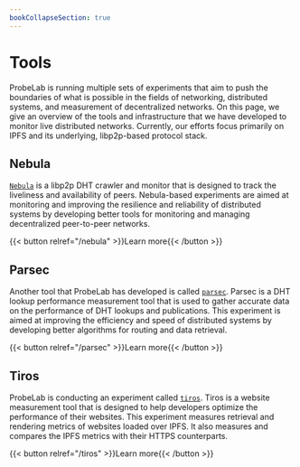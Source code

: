 ```yaml
---
bookCollapseSection: true
---
```

# Tools

ProbeLab is running multiple sets of experiments that aim to push
the boundaries of what is possible in the fields of networking, distributed
systems, and measurement of decentralized networks. On this page, we give an overview of
the tools and infrastructure that we have developed to monitor live distributed
networks. Currently, our efforts focus primarily on IPFS and its underlying, libp2p-based protocol stack.

## Nebula

[`Nebula`](https://github.com/dennis-tra/nebula) is a libp2p DHT crawler and
monitor that is designed to track the liveliness and availability of peers.
Nebula-based experiments are aimed at monitoring and improving the resilience and reliability of distributed
systems by developing better tools for monitoring and managing decentralized peer-to-peer
networks.

{{< button relref="/nebula" >}}Learn more{{< /button >}}


## Parsec

Another tool that ProbeLab has developed is
called [`parsec`](https://github.com/plprobelab/parsec). Parsec is a
DHT lookup performance measurement tool that is used to gather accurate data on
the performance of DHT lookups and publications. This experiment is aimed at
improving the efficiency and speed of distributed systems by developing better
algorithms for routing and data retrieval.

{{< button relref="/parsec" >}}Learn more{{< /button >}}

## Tiros

ProbeLab is conducting an experiment called [`tiros`](https://github.com/plprobelab/tiros).
Tiros is a website measurement tool that is designed to help developers optimize
the performance of their websites. This experiment measures retrieval and
rendering metrics of websites loaded over IPFS. It also measures and compares
the IPFS metrics with their HTTPS counterparts.

{{< button relref="/tiros" >}}Learn more{{< /button >}}